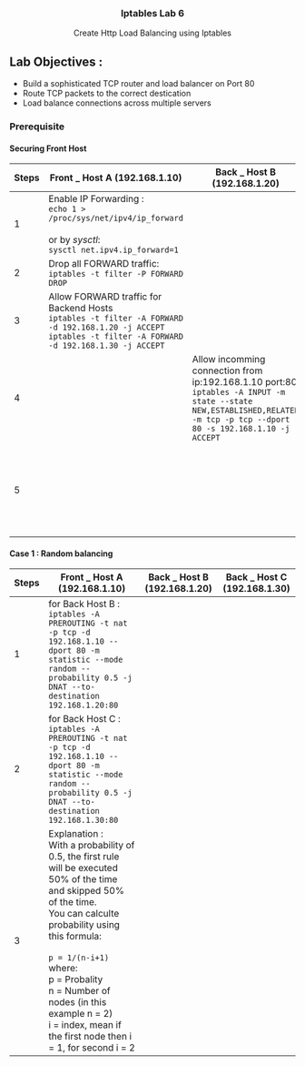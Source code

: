 <br />
<div align="center">
  <h3 align="center">Iptables Lab 6</h3>
  <p align="center">Create Http Load Balancing using Iptables<br>
</div>


## Lab Objectives : <br>
-  Build a sophisticated TCP router and load balancer on Port 80<br>
-  Route TCP packets to the correct destication<br>
-  Load balance connections across multiple servers<br>

### Prerequisite 
#### Securing Front Host 
| Steps | Front _ Host A (192.168.1.10) | Back _ Host B (192.168.1.20) | Back _ Host C (192.168.1.30) |
| --- | --- | --- | --- |
|1|Enable IP Forwarding : <br>`echo 1 > /proc/sys/net/ipv4/ip_forward`<br><br>or by *sysctl*:<br>`sysctl net.ipv4.ip_forward=1`|||
|2|Drop all FORWARD traffic:<br>`iptables -t filter -P FORWARD DROP`|||
|3|Allow FORWARD traffic for Backend Hosts <br>`iptables -t filter -A FORWARD -d 192.168.1.20 -j ACCEPT`<br>`iptables -t filter -A FORWARD -d 192.168.1.30 -j ACCEPT` | | |
|4||Allow incomming connection from ip:192.168.1.10 port:80 <br>`iptables -A INPUT -m state --state NEW,ESTABLISHED,RELATED -m tcp -p tcp --dport 80 -s 192.168.1.10 -j ACCEPT`||
|5|||Allow incomming connection from ip:192.168.1.10 port:80 <br>`iptables -A INPUT -m state --state NEW,ESTABLISHED,RELATED -m tcp -p tcp --dport 80 -s 192.168.1.10 -j ACCEPT`|

#### Case 1 : Random balancing
| Steps | Front _ Host A (192.168.1.10) | Back _ Host B (192.168.1.20) | Back _ Host C (192.168.1.30) |
| --- | --- | --- | --- |
|1|for Back Host B :<br>`iptables -A PREROUTING -t nat -p tcp -d 192.168.1.10 --dport 80 -m statistic --mode random --probability 0.5 -j DNAT --to-destination 192.168.1.20:80`<br>|||
|2|for Back Host C :<br>`iptables -A PREROUTING -t nat -p tcp -d 192.168.1.10 --dport 80 -m statistic --mode random --probability 0.5 -j DNAT --to-destination 192.168.1.30:80`<br>|||
|3|Explanation : <br>With a probability of 0.5, the first rule will be executed 50% of the time and skipped 50% of the time.<br>You can calculte probability using this formula:<br><br>`p = 1/(n-i+1)`<br>where:<br>p = Probality<br> n = Number of nodes (in this example n = 2)<br> i = index, mean if the first node then i = 1, for second i = 2|||

